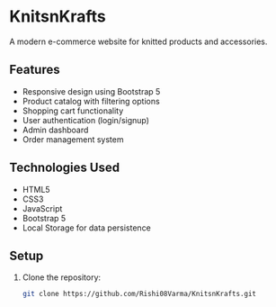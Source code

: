 # KnitsnKrafts

A modern e-commerce website for knitted products and accessories.

## Features

- Responsive design using Bootstrap 5
- Product catalog with filtering options
- Shopping cart functionality
- User authentication (login/signup)
- Admin dashboard
- Order management system

## Technologies Used

- HTML5
- CSS3
- JavaScript
- Bootstrap 5
- Local Storage for data persistence

## Setup

1. Clone the repository:
   ```bash
   git clone https://github.com/Rishi08Varma/KnitsnKrafts.git
